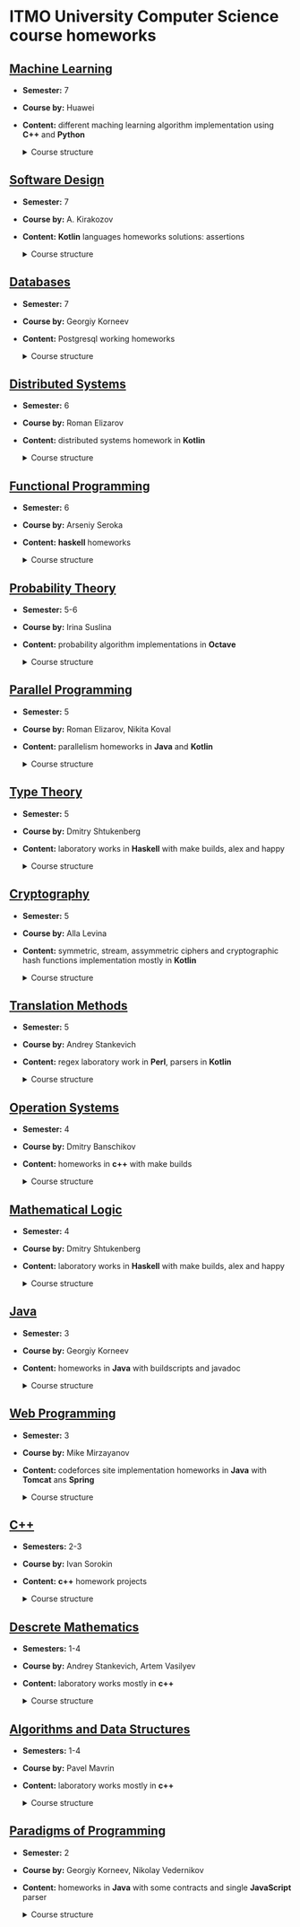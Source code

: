 # ITMO University Computer Science course homeworks

## [Machine Learning](machine-learning)

- __Semester:__ 7

- __Course by:__ Huawei

- __Content:__ different maching learning algorithm implementation using **C++** and **Python**

    <details>
        <summary>Course structure</summary>
        <ul>
            <li>
                <a href="machine-learning/kNN">kNN classifying method</a>
            </li>
            <li>
                <a href="machine-learning/linear-regression">linear regression</a>: using stochastic gradient descent with momentum and matrix method
            </li>
            <li>
                <a href="machine-learning/small-tasks">different tasks</a>
            </li>
        </ul>
    </details>

## [Software Design](software-design)

- __Semester:__ 7

- __Course by:__ A. Kirakozov

- __Content:__ **Kotlin** languages homeworks solutions: assertions

    <details>
        <summary>Course structure</summary>
        <ul>
            <li>
                <a href="software-design/1-lrucache">Using assertions in program: LRU Cache implementation</a>
            </li>
        </ul>
    </details>

## [Databases](databases)

- __Semester:__ 7

- __Course by:__ Georgiy Korneev

- __Content:__ Postgresql working homeworks

    <details>
        <summary>Course structure</summary>
        <ul>
            <li>
                <a href="databases/1-introduction">Introduction: setting environment</a>
            </li>
            <li>
                <a href="databases/2-university">University: ERM, PDM, DDL, DML</a>
            </li>
        </ul>
    </details>

## [Distributed Systems](distributed-systems)

- __Semester:__ 6

- __Course by:__ Roman Elizarov

- __Content:__ distributed systems homework in **Kotlin**

    <details>
        <summary>Course structure</summary>
        <ul>
            <li>
                <a href="distributed-systems/distributed-mutex">distributed mutex</a>
            </li>
        </ul>
    </details>

## [Functional Programming](functional-programming)

- __Semester:__ 6

- __Course by:__ Arseniy Seroka

- __Content:__ **haskell** homeworks

    <details>
        <summary>Course structure</summary>
        Practices:
        <ol>
            <li>
                <a href="functional-programming/practice1">Sorting functions</a>
            </li>
            <li>
                <a href="functional-programming/practice2">Number operations</a>
            </li>
        </ol>
        Homeworks:
        <ol start="0">
            <li>
                <a href="functional-programming/hw0">Theoretical</a>
            </li>
            <li>
                <a href="functional-programming/hw1">Basic language constructions</a>
            </li>
            <li>
                <a href="functional-programming/hw2">File System Shell</a>
            </li>
            <li>
                <a href="functional-programming/hw3">Strictness. Multithreading. Advanced types. Lenses. Comonads.</a>
            </li>
        </ol>
    </details>

## [Probability Theory](probability-theory)

- __Semester:__ 5-6

- __Course by:__ Irina Suslina

- __Content:__ probability algorithm implementations in **Octave**

    <details>
        <summary>Course structure</summary>
        <ul>
            <li>
                <a href="probability-theory/monte-carlo">Monte Carlo Method</a>
            </li>
        </ul>
    </details>

## [Parallel Programming](parallel-programming)

- __Semester:__ 5

- __Course by:__ Roman Elizarov, Nikita Koval

- __Content:__ parallelism homeworks in **Java** and **Kotlin**

    <details>
        <summary>Course structure</summary>
        <ul>
            <li>
                <a href="parallel-programming/stack-elimination">stack with elimination</a>
            </li>
            <li>
                <a href="parallel-programming/msqueue">Michael Scott queue</a>
            </li>
            <li>
                <a href="parallel-programming/fine-grained-bank">fine grained bank</a>
            </li>
            <li>
                <a href="parallel-programming/linked-list-set">linked list set</a>
            </li>
            <li>
                <a href="parallel-programming/dijkstra">parallel dijkstra</a>
            </li>
            <li>
                <a href="parallel-programming/monotonic-clock">monotonic clock</a>
            </li>
            <li>
                <a href="parallel-programming/universal-construction">universal construction</a>
            </li>
            <li>
                <a href="parallel-programming/mcs-lock">mcs lock</a>
            </li>
            <li>
                <a href="parallel-programming/faa-queue">fetch-and-add queue</a>
            </li>
            <li>
                <a href="parallel-programming/synchronous-queue">synchronous queue</a>
            </li>
            <li>
                <a href="parallel-programming/lock-free-bank">lock free bank</a>
            </li>
            <li>
                <a href="parallel-programming/stm-bank">stm bank</a>
            </li>
            <li>
                <a href="parallel-programming/blocking-stack">blocking stack</a>
            </li>
        </ul>
    </details>

## [Type Theory](type-theory)

- __Semester:__ 5

- __Course by:__ Dmitry Shtukenberg

- __Content:__ laboratory works in **Haskell** with make builds, alex and happy

    <details>
        <summary>Course structure</summary>
        <ul>
            <li>
                Lambda expression parser: <a href="type-theory/1-lambda-expression-parsing-haskell">haskell version</a>, <a href="type-theory/1-lambda-expression-parsing-ocaml">ocaml version</a>
            </li>
            <li>
                <a href="type-theory/2-normalization">normalization</a>
            </li>
            <li>
                <a href="type-theory/3-type-deduction">expression type reducing</a>
            </li>
        </ul>
    </details>

## [Cryptography](cryptography)

- __Semester:__ 5

- __Course by:__ Alla Levina

- __Content:__ symmetric, stream, assymmetric ciphers and cryptographic hash functions implementation mostly in **Kotlin**

    <details>
        <summary>Course structure</summary>
        <ul>
            <li><b>Symmetric Ciphers</b>
                <ul>
                    <li>
                        <a href="cryptography/kasiski-examination">Kasiski examination</a>: hacking Vigenere cipher
                    </li>
                    <li>
                        <a href="cryptography/des">des cipher</a> (Data Encryption Standard)
                    </li>
                    <li>
                        <a href="cryptography/serpent">serpent cipher</a>: Advanced Encryption Standard contest second place
                    </li>
                </ul>
            </li>
            <li><b>Stream Ciphers</b>
                <ul>
                    <li>
                        <a href="cryptography/rc4">rc4</a>: simpliest stream cipher
                    </li>
                    <li>
                        <a href="cryptography/comp128">a5 and comp128</a>: implementation of the A3, A5 and A8 functions defined in the GSM standard </br> A3 is used to authenticate the mobile station to the network. A8 is used to generate the session key used by A5 to encrypt the data transmitted between the mobile station and the BTS
                    </li>
                </ul>
            </li>
            <li><b>Assymmetric Ciphers</b>
                <ul>
                    <li>
                        <a href="cryptography/rsa">rsa</a>: simpliest modulo operation based assymmetric cipher, one of the first public-key cryptosystems and is widely used for secure data transmission
                    </li>
                </ul>
            </li>
            <li><b>Cryptographic Hash Functions</b>
                <ul>
                    <li>
                        <a href="cryptography/cubehash">CubeHash</a>: a cryptographic hash function submitted to the NIST hash function competition, SHA-3 semi-finalist
                    </li>
                </ul>
            </li>
    </details>

## [Translation Methods](translation-methods)

- __Semester:__ 5

- __Course by:__ Andrey Stankevich

- __Content:__ regex laboratory work in **Perl**, parsers in **Kotlin**

    <details>
        <summary>Course structure</summary>
        <ul>
            <li>
                <a href="translation-methods/regular-expressions">Regular Expressions in Perl</a>
            </li>
            <li>
                Manual building top-to-bottom syntax analyzers: <a href="translation-methods/c-function-header">c function headers</a>
            </li>
            <li>
                Using automatic analyzers generators Bison or ANTLR: <a href="translation-methods/functional2imperative">functional to imperative language translation</a>
            </li>
            <li>
                <a href="https://github.com/nothingelsematters/lalr-generator">LALR parser generator</a>
            </li>
        </ul>
    </details>

## [Operation Systems](operation-systems)

- __Semester:__ 4

- __Course by:__ Dmitry Banschikov

- __Content:__ homeworks in **c++** with make builds

    <details>
        <summary>Course structure</summary>
        <ul>
        <li>
            <a href="operation-systems/terminal">Interpreter</a>
        </li>
        <li>
            <a href="operation-systems/find">Find utility subset</a>
        </li>
        <li>
            <a href="operation-systems/pseudo-jit">Piece of JIT complier</a>
        </li>
        <li>
            <a href="operation-systems/libs-acquaintance">Introduction to libraries</a>
        </li>
        <li>
            <a href="operation-systems/synchronous-spcket-service">Introduction to sockets</a>
        </li>
        <li>
            <a href="operation-systems/net-descriptor-passing">Introduction to descriptors transferring and IPC</a>
        </li>
        <li>
            <a href="operation-systems/sigsegv-handler">Signals handling</a>
        </li>
        </ul>
    </details>

## [Mathematical Logic](mathematical-logic)

- __Semester:__ 4

- __Course by:__ Dmitry Shtukenberg

- __Content:__ laboratory works in **Haskell** with make builds, alex and happy

    <details>
        <summary>Course structure</summary>
        <ul>
            <li>
                <a href="mathematical-logic/1-expression-parser">expression parser</a>
            </li>
            <li>
                <a href="mathematical-logic/2-proof-minimization">proof minimization</a>
            </li>
            <li>
                <a href="mathematical-logic/3-intuitionistic-proof-conversion">intuitionistic proof conversion</a>
            </li>
            <li>
                <a href="mathematical-logic/4-propositional-calculus-completeness">propositional calculus completeness</a>
            </li>
            <li>
                <a href="mathematical-logic/5-formal-arithmetic-proof-check">formal arithmetic proof check</a>
            </li>
        </ul>
    </details>

## [Java](java)

- __Semester:__ 3

- __Course by:__ Georgiy Korneev

- __Content:__ homeworks in **Java** with buildscripts and javadoc

    <details>
        <summary>Course structure</summary>
        <ul>
            <li>
                <a href="java/1-recursive-walk">recursive walk</a>
            </li>
            <li>
                <a href="java/2-array-set">array set</a>
            </li>
            <li>
                <a href="java/3-student-db">student db</a>
            </li>
            <li>
                <a href="java/4-implementor">implementor</a>
            </li>
            <li>
                <a href="java/5-jarimplementor">jar implementor</a>
            </li>
            <li>
                <a href="java/6-javadoc">javadoc</a>
            </li>
            <li>
                <a href="java/7-iterative-parallelism">iterative parallelism</a>
            </li>
            <li>
                <a href="java/8-parallel-mapper">parallel mapper</a>
            </li>
            <li>
                <a href="java/9-web-crawler">web crawler</a>
            </li>
            <li>
                <a href="java/10-hello-udp">hello udp</a>
            </li>
            <li>
                <a href="java/11-private-persons">private persons</a>
            </li>
        </ul>
    </details>

## [Web Programming](web)

- __Semester:__ 3

- __Course by:__ Mike Mirzayanov

- __Content:__ codeforces site implementation homeworks in **Java** with **Tomcat** ans **Spring**

    <details>
        <summary>Course structure</summary>
        <ul>
        <li>
            <a href="web/1-server">HTTP (cURL usage, HTTP-requests, simple HTTP server)</a>
        </li>
        <li>
            <a href="web/2-front">Верстка (HTML + CSS)</a>
        </li>
        <li>
            <a href="web/3-servlets">Servlet API (Tomcat, JSON, CaptchaFilter)</a>
        </li>
        <li>
            <a href="web/4-login">Servlet API 2 (Java reflection, file database, Freemaker)</a>
        </li>
        <li>
            <a href="web/5-webmail">SQL (SQL basics, refactoring with Java reflection, MariaDB)</a>
        </li>
        <li>
            <a href="web/6-js">AJAX (Javascript, AJAX)</a>
        </li>
        <li>
            <a href="web/7-spring">Spring (Spring Boot)</a>
        </li>
        <li>
            <a href="web/8-table-relations">Spring (OneToMany, ManyToOne, ManyToMany relations)</a>
        </li>
        <li>
            <a href="web/9-vue-js">Vue.js (Basics)</a>
        </li>
        <li>
            <a href="web/10-spring-api">Spring Rest API w/ Vue.js frontend</a>
        </li>
        </ul>
    </details>

## [C++](c++)

- __Semesters:__ 2-3

- __Course by:__ Ivan Sorokin

- __Content:__ **c++** homework projects

    <details>
        <summary>Course structure </summary>
        <ul>
        <li>
        <a href="https://github.com/nothingelsematters/similar-files">Similar Files Finder</a>: An utility to find files with similar content in directories
        <li>
        <a href="https://github.com/nothingelsematters/substring-finder">Substring Finder</a>: An utility to find the given substring in directories
        <li>
        <a href="https://github.com/nothingelsematters/function">Function</a>: <code>std::function</code> implementation
        </ul>
    </details>

## [Descrete Mathematics](discrete-maths)

- __Semesters:__ 1-4

- __Course by:__ Andrey Stankevich, Artem Vasilyev

- __Content:__ laboratory works mostly in **c++**

    <details>
        <summary>Course structure</summary>
        <ul>
        <li>
            <a href="descrete-maths/probability">Probability</a>
        </li>
        <li>
            <a href="descrete-maths/languages">Language Theory and Automats</a>
        </li>
        <li>Context Free Grammars</li>
        <li>
            <a href="descrete-maths/hamilton-path">Hamilton Paths</a>
        </li>
        <li>
            <a href="descrete-maths/graph-planarity">Graph Planarity</a>
        </li>
        <li>
            <a href="descrete-maths/generating-function">Generating Function</a>
        </li>
        <li>
            <a href="descrete-maths/turing-machine">Turing machine</a>
        </li>
        </ul>
    </details>

## [Algorithms and Data Structures](algorithms-and-data-structures)

- __Semesters:__ 1-4

- __Course by:__ Pavel Mavrin

- __Content:__ laboratory works mostly in **c++**

    <details>
        <summary>Course structure</summary>
        <ul>
        <li>
            <a href="algorithms-and-data-structures/dynamic-programming">Dynamic Programming</a>
        </li>
        <li>
            <a href="algorithms-and-data-structures/egment-tree">Segment Tree</a>
        </li>
        <li>
            <a href="algorithms-and-data-structures/binary-search-tree">Binary Search Tree</a>
        </li>
        <li>
            <a href="algorithms-and-data-structures/tree-algorithms">Tree Algorithms: LCA, Link-Cut, etc</a>
        </li>
        <li>
            <a href="algorithms-and-data-structures/greed">Greed Algorithms</a>
        </li>
        <li>
            <a href="algorithms-and-data-structures/graphs">Graphs</a>
        </li>
        <li>
            <a href="algorithms-and-data-structures/minimum-path">Minimum Paths</a>
        </li>
        <li>
            <a href="algorithms-and-data-structures/strings">Strings</a>
        </li>
        <li>
            <a href="algorithms-and-data-structures/flow-and-matching">Maximum Flow And Matching</a>
        </li>
        <li>
            <a href="algorithms-and-data-structures/maximum-flow-minimum-cost">Maximum Flow Minimum Cost</a>
        </li>
        <li>
            <a href="algorithms-and-data-structures/mathematic">Mathematic</a>
        </li>
        </ul>
    </details>

## [Paradigms of Programming](paradigms-of-programming)

- __Semester:__ 2

- __Course by:__ Georgiy Korneev, Nikolay Vedernikov

- __Content:__ homeworks in **Java** with some contracts and single **JavaScript** parser

    <details>
        <summary>Course structure</summary>
        <ul>
            <li>
                <a href="paradigms-of-programming/1-calc-sah256">calc sha256</a>
            </li>
            <li>
                <a href="paradigms-of-programming/2-binary-search">binary search</a>
            </li>
            <li>
                <a href="paradigms-of-programming/3-array-queue">array queue</a>
            </li>
            <li>
                <a href="paradigms-of-programming/4-queue">queue</a>
            </li>
            <li>
                <a href="paradigms-of-programming/5-evaluate">evaluate</a>
            </li>
            <li>
                <a href="paradigms-of-programming/6-expression-parser">expression parser</a>
            </li>
            <li>
                <a href="paradigms-of-programming/7-exceptions">exceptions</a>
            </li>
            <li>
                <a href="paradigms-of-programming/9-functional-expression">functional expression</a>
            </li>
            <li>
                <a href="paradigms-of-programming/10-object-expression">object expression</a>
            </li>
        </ul>
    </details>
